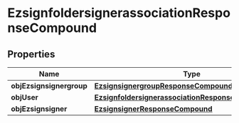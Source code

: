 
# EzsignfoldersignerassociationResponseCompound

## Properties
| Name | Type | Description | Notes |
| ------------ | ------------- | ------------- | ------------- |
| **objEzsignsignergroup** | [**EzsignsignergroupResponseCompound**](EzsignsignergroupResponseCompound.md) |  |  [optional] |
| **objUser** | [**EzsignfoldersignerassociationResponseCompoundUser**](EzsignfoldersignerassociationResponseCompoundUser.md) |  |  [optional] |
| **objEzsignsigner** | [**EzsignsignerResponseCompound**](EzsignsignerResponseCompound.md) |  |  [optional] |



